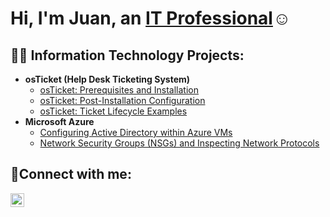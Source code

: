 <h1>Hi, I'm Juan, an <a href="https://linkedin.com/in/DeJuanmcglory">IT Professional</a>☺</h1>

<h2>👨‍💻 Information Technology Projects:</h2>

- <b>osTicket (Help Desk Ticketing System)</b>
  - [osTicket: Prerequisites and Installation](https://github.com/juanmcglory/osticket-prereqs)
  - [osTicket: Post-Installation Configuration](https://github.com/juanmcglory/post-install-config)
  - [osTicket: Ticket Lifecycle Examples](https://github.com/juanmcglory/ticket-lifecycle)
- <b>Microsoft Azure</b>
  - [Configuring Active Directory within Azure VMs](https://github.com/juanmcglory/configure-ad)
  - [Network Security Groups (NSGs) and Inspecting Network Protocols](https://github.com/juanmcglory/azure-network-protocols)

<h2>🤳Connect with me:</h2>


[<img align="left" alt="Josh | LinkedIn" width="22px" src="https://cdn.jsdelivr.net/npm/simple-icons@v3/icons/linkedin.svg" />][linkedin]



[linkedin]: https://linkedin.com/in/Dejuanmcglory
